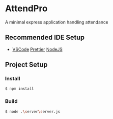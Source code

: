 # AttendPro

A minimal express application handling attendance

## Recommended IDE Setup

- [VSCode](https://code.visualstudio.com/) [Prettier](https://marketplace.visualstudio.com/items?itemName=esbenp.prettier-vscode) [NodeJS](https://nodejs.org/en/download/package-manager)

## Project Setup

### Install

```bash
$ npm install
```

### Build

```bash
$ node .\server\server.js
```
